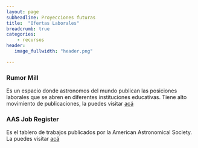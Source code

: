 ```yaml
---
layout: page
subheadline: Proyecciones futuras
title:  "Ofertas Laborales"
breadcrumb: true
categories:
    - recursos
header:
   image_fullwidth: "header.png"

---
```


### Rumor Mill

Es un espacio donde astronomos del mundo publican las posiciones laborales que se abren en diferentes instituciones educativas. Tiene alto movimiento de publicaciones, la puedes visitar [acá][1]


### AAS Job Register

Es el tablero de trabajos publicados por la American Astronomical Society. La puedes visitar [acá][2]



 [1]: https://www.astrobetter.com/wiki/Rumor+Mill
 [2]: https://jobregister.aas.org/